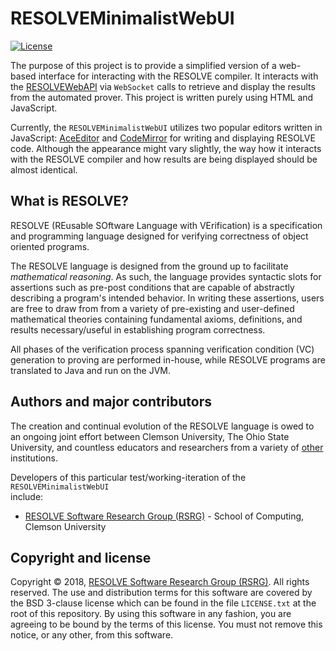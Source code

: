 RESOLVEMinimalistWebUI
==============
[![License](https://img.shields.io/badge/license-BSD-blue.svg)](https://raw.githubusercontent.com/ClemsonRSRG/RESOLVEMinimalistWebUI/master/LICENSE.txt)

The purpose of this project is to provide a simplified version of a web-based interface for interacting 
with the RESOLVE compiler. It interacts with the [RESOLVEWebAPI](https://github.com/ClemsonRSRG/RESOLVEWebAPI) 
via `WebSocket` calls to retrieve and display the results from the automated prover. This project is 
written purely using HTML and JavaScript. 

Currently, the `RESOLVEMinimalistWebUI` utilizes two popular editors written in JavaScript: 
[AceEditor](https://ace.c9.io/) and [CodeMirror](https://codemirror.net/) for writing and displaying RESOLVE code. 
Although the appearance might vary slightly, the way how it interacts with the RESOLVE compiler and 
how results are being displayed should be almost identical. 

## What is RESOLVE?

RESOLVE (REusable SOftware Language with VErification) is a specification and
programming language designed for verifying correctness of object oriented
programs.

The RESOLVE language is designed from the ground up to facilitate *mathematical
reasoning*. As such, the language provides syntactic slots for assertions such
as pre-post conditions that are capable of abstractly describing a program's
intended behavior. In writing these assertions, users are free to draw from from
a variety of pre-existing and user-defined mathematical theories containing
fundamental axioms, definitions, and results necessary/useful in establishing
program correctness.

All phases of the verification process spanning verification condition (VC)
generation to proving are performed in-house, while RESOLVE programs are
translated to Java and run on the JVM.

## Authors and major contributors
The creation and continual evolution of the RESOLVE language is owed to an
ongoing joint effort between Clemson University, The Ohio State University, and
countless educators and researchers from a variety of [other](https://www.cs.clemson.edu/resolve/about.html) 
institutions.

Developers of this particular test/working-iteration of the `RESOLVEMinimalistWebUI`  
include:

* [RESOLVE Software Research Group (RSRG)](https://www.cs.clemson.edu/resolve/) - School of Computing, Clemson University

## Copyright and license

Copyright © 2018, [RESOLVE Software Research Group (RSRG)](https://www.cs.clemson.edu/resolve/). 
All rights reserved. The use and distribution terms for this software are covered by the BSD 3-clause 
license which can be found in the file `LICENSE.txt` at the root of this repository.
By using this software in any fashion, you are agreeing to be bound by the terms
of this license. You must not remove this notice, or any other, from this
software.